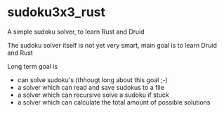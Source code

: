 # sudoku3x3_rust
A simple sudoku solver, to learn Rust and Druid

The sudoku solver itself is not yet very smart, main goal is to learn Druid and Rust

Long term goal is 
* can solve sudoku's (thhougt long about this goal ;-)
* a solver which can read and save sudokus to a file
* a solver which can recursive solve a sudoku if stuck
* a solver which can calculate the total amount of possible solutions


 
